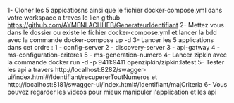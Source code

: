 1- Cloner les 5 appicatiosns ainsi que le fichier docker-compose.yml dans votre workspace a traves le lien github https://github.com/AYMENLACHHEB/GenerateurIdentifiant
2- Mettez vous dans le dossier ou existe le fichier docker-compose.yml et lancer la bdd avec la commande docker-compose up -d
3- Lancer les 5 applications dans cet ordre :
    1 - config-server
    2 - discovery-server
    3 - api-gatway
    4 - ms-configuration-criteres
    5 - ms-generation-numero
4- Lancer zipkin avec la commande docker run -d -p 9411:9411 openzipkin/zipkin:latest
5- Tester les api a travers http://localhost:8282/swagger-ui/index.html#/Identifiant/recupererToutNumeros et http://localhost:8181/swagger-ui/index.html#/Identifiant/majCriteria
6- Vous pouvez regarder les videos pour mieux manipuler l'application et les api

